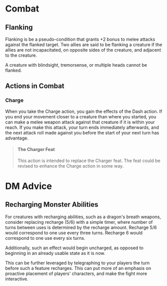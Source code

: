 # Combat

## Flanking

Flanking is be a pseudo-condition that grants +2 bonus to melee attacks against the flanked target. Two allies are said to be flanking a creature if the allies are not incapacitated, on opposite sides of the creature, and adjacent to the creature. 

A creature with blindsight, tremorsense, or multiple heads cannot be flanked.

## Actions in Combat

### Charge

When you take the Charge action, you gain the effects of the Dash action. If you end your movement closer to a creature than where you started, you can make a melee weapon attack against that creature if it is within your reach. If you make this attack, your turn ends immediately afterwards, and the next attack roll made against you before the start of your next turn has advantage.

> #### The Charger Feat
> 
> This action is intended to replace the Charger feat. The feat could be revised to enhance the Charge action in some way.

# DM Advice

## Recharging Monster Abilities

For creatures with recharging abilities, such as a dragon's breath weapons, consider replacing recharge (5/6) with a simple timer, where number of turns between uses is determined by the recharge amount. Recharge 5/6 would correspond to one use every three turns. Recharge 6 would correspond to one use every six turns.

Additionally, such an effect would begin uncharged, as opposed to beginning in an already usable state as it is now.

This can be further leveraged by telegraphing to your players the turn before such a feature recharges. This can put more of an emphasis on proactive placement of players' characters, and make the fight more interactive.
